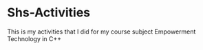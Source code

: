 # Shs-Activities
This is my activities that I did for my course subject Empowerment Technology in C++
